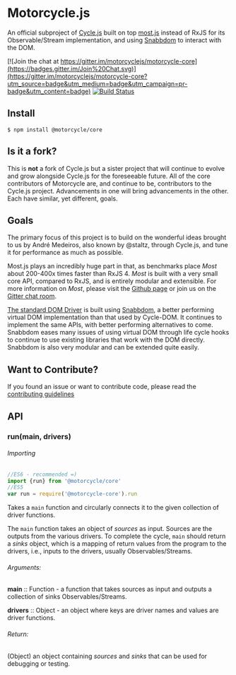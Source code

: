 # Motorcycle.js

 An official subproject of [Cycle.js](http://cycle.js.org) built
 on top [most.js](https://github.com/cujojs/most) instead of RxJS
 for its Observable/Stream implementation, and using
 [Snabbdom](https://github.com/paldepind/snabbdom) to interact
 with the DOM.

[![Join the chat at https://gitter.im/motorcyclejs/motorcycle-core](https://badges.gitter.im/Join%20Chat.svg)](https://gitter.im/motorcyclejs/motorcycle-core?utm_source=badge&utm_medium=badge&utm_campaign=pr-badge&utm_content=badge) [![Build Status](https://travis-ci.org/motorcyclejs/core.svg?branch=develop)](https://travis-ci.org/motorcyclejs/core)

## Install
```
$ npm install @motorcycle/core
```

## Is it a fork?

This is **not** a fork of Cycle.js but a sister project that will
continue to evolve and grow alongside Cycle.js for
the foreseeable future. All of the core contributors
of Motorcycle are, and continue to be, contributors
to the Cycle.js project. Advancements in one will bring
advancements in the other. Each have similar,
yet different, goals.

## Goals

The primary focus of this project is to build on the wonderful
ideas brought to us by André Medeiros, also known by @staltz,
through Cycle.js, and tune it for performance as much as possible.

 Most.js plays an incredibly huge part in that, as benchmarks
 place *Most* about 200-400x times faster than RxJS 4. *Most*
 is built with a very small core API, compared to RxJS,
 and is entirely modular and extensible. For more information
 on *Most*, please visit the [Github page](https://github.com/cujojs/most)
 or join us on the [Gitter chat room](https://gitter.im/cujojs/most).

[The standard DOM Driver][motorcycle-dom] is built using
[Snabbdom][snabbdom], a better performing virtual DOM
implementation than that used by Cycle-DOM. It continues
to implement the same APIs, with better performing alternatives
to come. Snabbdom eases many issues of using virtual DOM through
life cycle hooks to continue to use existing libraries that work
with the DOM directly. Snabbdom is also very modular
and can be extended quite easily.

## Want to Contribute?

If you found an issue or want to contribute code, please read
the [contributing guidelines][contributing]

## API

### run(main, drivers)

###### Importing
```js
//ES6 - recommended =)
import {run} from '@motorcycle/core'
//ES5
var run = require('@motorcycle-core').run
```

Takes a `main` function and circularly connects it to the given
collection of driver functions.

The `main` function takes an object of *sources* as input. Sources
are the outputs from the various drivers. To complete the cycle,
`main` should return a *sinks* object, which is a mapping
of return values from the program to the drivers, i.e., inputs
to the drivers, usually Observables/Streams.

###### Arguments:

**main** :: Function - a function that takes sources as input
and outputs a collection of sinks Observables/Streams.

**drivers** :: Object - an object where keys are driver names
and values are driver functions.

###### Return:

(Object) an object containing *sources* and *sinks* that
can be used for debugging or testing.



[motorcycle-dom]: https://github.com/motorcyclejs/motorcycle-dom
[snabbdom]: https://github.com/paldepind/snabbdom
[contributing]: https://github.com/motorcyclejs/motorcycle/blob/master/CONTRIBUTING.md
